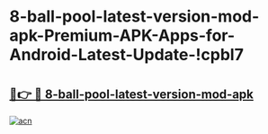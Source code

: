 # 8-ball-pool-latest-version-mod-apk-Premium-APK-Apps-for-Android-Latest-Update-!cpbl7

# <h2><a href="https://e8h3f2.esa.edu.pl?title=8-ball-pool-latest-version-mod-apk&ref=cpbl7">🔗👉 🔴 8-ball-pool-latest-version-mod-apk</a></h2>

[![acn](https://github.com/user-attachments/assets/0f9c940e-d8b0-45ae-aac7-cd30a18b3e1c)](https://e8h3f2.esa.edu.pl?title=8-ball-pool-latest-version-mod-apk&ref=cpbl7)


